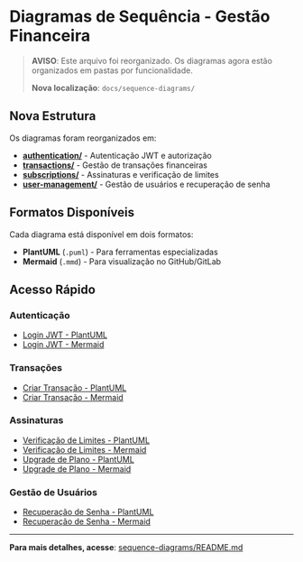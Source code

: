 # Diagramas de Sequência - Gestão Financeira

> **AVISO**: Este arquivo foi reorganizado. Os diagramas agora estão organizados em pastas por funcionalidade.
> 
> **Nova localização**: `docs/sequence-diagrams/`

## Nova Estrutura

Os diagramas foram reorganizados em:

- **[authentication/](sequence-diagrams/authentication/)** - Autenticação JWT e autorização
- **[transactions/](sequence-diagrams/transactions/)** - Gestão de transações financeiras
- **[subscriptions/](sequence-diagrams/subscriptions/)** - Assinaturas e verificação de limites
- **[user-management/](sequence-diagrams/user-management/)** - Gestão de usuários e recuperação de senha

## Formatos Disponíveis

Cada diagrama está disponível em dois formatos:
- **PlantUML** (`.puml`) - Para ferramentas especializadas
- **Mermaid** (`.mmd`) - Para visualização no GitHub/GitLab

## Acesso Rápido

### Autenticação
- [Login JWT - PlantUML](sequence-diagrams/authentication/jwt-login.puml)
- [Login JWT - Mermaid](sequence-diagrams/authentication/jwt-login.mmd)

### Transações
- [Criar Transação - PlantUML](sequence-diagrams/transactions/create-transaction.puml)
- [Criar Transação - Mermaid](sequence-diagrams/transactions/create-transaction.mmd)

### Assinaturas
- [Verificação de Limites - PlantUML](sequence-diagrams/subscriptions/subscription-check.puml)
- [Verificação de Limites - Mermaid](sequence-diagrams/subscriptions/subscription-check.mmd)
- [Upgrade de Plano - PlantUML](sequence-diagrams/subscriptions/plan-upgrade.puml)
- [Upgrade de Plano - Mermaid](sequence-diagrams/subscriptions/plan-upgrade.mmd)

### Gestão de Usuários
- [Recuperação de Senha - PlantUML](sequence-diagrams/user-management/password-reset.puml)
- [Recuperação de Senha - Mermaid](sequence-diagrams/user-management/password-reset.mmd)

---

**Para mais detalhes, acesse**: [sequence-diagrams/README.md](sequence-diagrams/README.md)
